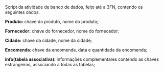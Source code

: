 Script da atividade de banco de dados, feito até a 3FN, contendo os seguintes dados:


**Produto:** chave do produto, nome do produto;  

**Fornecedor:** chave do fornecedor, nome do fornecedor;  

**Cidade:** chave da cidade, nome da cidade;  

**Encomenda**: chave da encomenda, data e quantidade da encomenda;  

**info(tabela associativa)**: informações complementares contendo as chaves estrangeiros, associando a todas as tabelas;  

